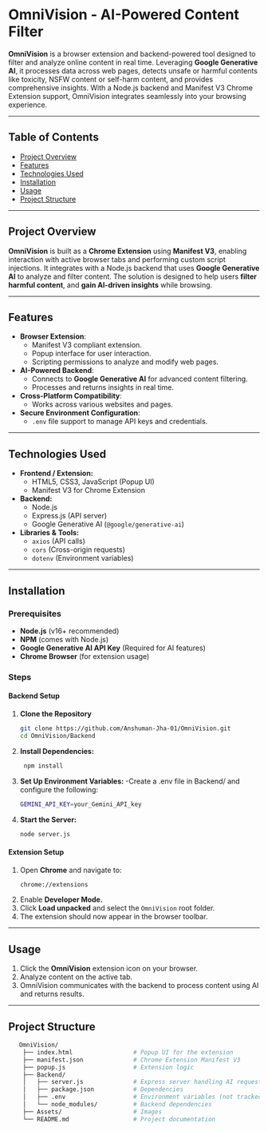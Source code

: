 # OmniVision - AI-Powered Content Filter

**OmniVision** is a browser extension and backend-powered tool designed to filter and analyze online content in real time. Leveraging **Google Generative AI**, it processes data across web pages, detects unsafe or harmful contents like toxicity, NSFW content or self-harm content, and provides comprehensive insights. With a Node.js backend and Manifest V3 Chrome Extension support, OmniVision integrates seamlessly into your browsing experience.

---

## Table of Contents

- [Project Overview](#project-overview)
- [Features](#features)
- [Technologies Used](#technologies-used)
- [Installation](#installation)
- [Usage](#usage)
- [Project Structure](#project-structure)

---

## Project Overview

**OmniVision** is built as a **Chrome Extension** using **Manifest V3**, enabling interaction with active browser tabs and performing custom script injections. It integrates with a Node.js backend that uses **Google Generative AI** to analyze and filter content. The solution is designed to help users **filter harmful content**, and **gain AI-driven insights** while browsing.

---

## Features

- **Browser Extension**: 
  - Manifest V3 compliant extension.
  - Popup interface for user interaction.
  - Scripting permissions to analyze and modify web pages.
- **AI-Powered Backend**:
  - Connects to **Google Generative AI** for advanced content filtering.
  - Processes and returns insights in real time.
- **Cross-Platform Compatibility**:
  - Works across various websites and pages.
- **Secure Environment Configuration**:
  - `.env` file support to manage API keys and credentials.

---

## Technologies Used

- **Frontend / Extension:**
  - HTML5, CSS3, JavaScript (Popup UI)
  - Manifest V3 for Chrome Extension
- **Backend:**
  - Node.js
  - Express.js (API server)
  - Google Generative AI (`@google/generative-ai`)
- **Libraries & Tools:**
  - `axios` (API calls)
  - `cors` (Cross-origin requests)
  - `dotenv` (Environment variables)

---

## Installation

### Prerequisites

- **Node.js** (v16+ recommended)
- **NPM** (comes with Node.js)
- **Google Generative AI API Key** (Required for AI features)
- **Chrome Browser** (for extension usage)

### Steps

#### Backend Setup

1. **Clone the Repository**
   ```bash
   git clone https://github.com/Anshuman-Jha-01/OmniVision.git
   cd OmniVision/Backend

2. **Install Dependencies:**
   ```bash
    npm install

3. **Set Up Environment Variables:**
    -Create a .env file in Backend/ and configure the following:
    ```bash
    GEMINI_API_KEY=your_Gemini_API_key

4. **Start the Server:**
    ```bash
    node server.js

#### Extension Setup

1. Open **Chrome** and navigate to:
    ```bash
    chrome://extensions
2. Enable **Developer Mode.**
3. Click **Load unpacked** and select the ```OmniVision``` root folder.
4. The extension should now appear in the browser toolbar.

---

## Usage

1. Click the **OmniVision** extension icon on your browser.
2. Analyze content on the active tab.
3. OmniVision communicates with the backend to process content using AI and returns results.

---

## Project Structure

```bash
   OmniVision/
    ├── index.html                 # Popup UI for the extension
    ├── manifest.json              # Chrome Extension Manifest V3
    ├── popup.js                   # Extension logic
    ├── Backend/
    │   ├── server.js              # Express server handling AI requests
    │   ├── package.json           # Dependencies
    │   ├── .env                   # Environment variables (not tracked)
    │   └── node_modules/          # Backend dependencies
    ├── Assets/                    # Images
    └── README.md                  # Project documentation

    
  ```


